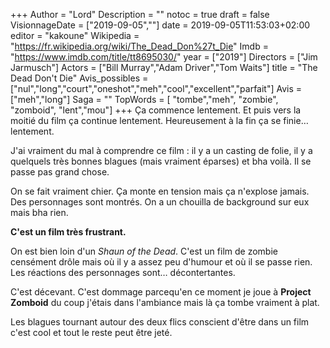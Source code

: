 +++
Author = "Lord"
Description = ""
notoc = true
draft = false
VisionnageDate = ["2019-09-05",""]
date = 2019-09-05T11:53:03+02:00
editor = "kakoune"
Wikipedia = "https://fr.wikipedia.org/wiki/The_Dead_Don%27t_Die"
Imdb = "https://www.imdb.com/title/tt8695030/"
year = ["2019"]
Directors = ["Jim Jarmusch"]
Actors = ["Bill Murray","Adam Driver","Tom Waits"]
title = "The Dead Don't Die"
Avis_possibles = ["nul","long","court","oneshot","meh","cool","excellent","parfait"]
Avis = ["meh","long"] 
Saga = ""
TopWords = [  "tombe","meh", "zombie", "zomboid", "lent","mou"]
+++
Ça commence lentement.
Et puis vers la moitié du film ça continue lentement.
Heureusement à la fin ça se finie… lentement.

J'ai vraiment du mal à comprendre ce film : il y a un casting de folie, il y a quelquels très bonnes blagues (mais vraiment éparses) et bha voilà.
Il se passe pas grand chose.

On se fait vraiment chier.
Ça monte en tension mais ça n'explose jamais.
Des personnages sont montrés.
On a un chouilla de background sur eux mais bha rien.

**C'est un film très frustrant.**

On est bien loin d'un *Shaun of the Dead*.
C'est un film de zombie censément drôle mais où il y a assez peu d'humour et où il se passe rien.
Les réactions des personnages sont… décontertantes.

C'est décevant.
C'est dommage parcequ'en ce moment je joue à **Project Zomboid** du coup j'étais dans l'ambiance mais là ça tombe vraiment à plat.

Les blagues tournant autour des deux flics conscient d'être dans un film c'est cool et tout le reste peut être jeté.
